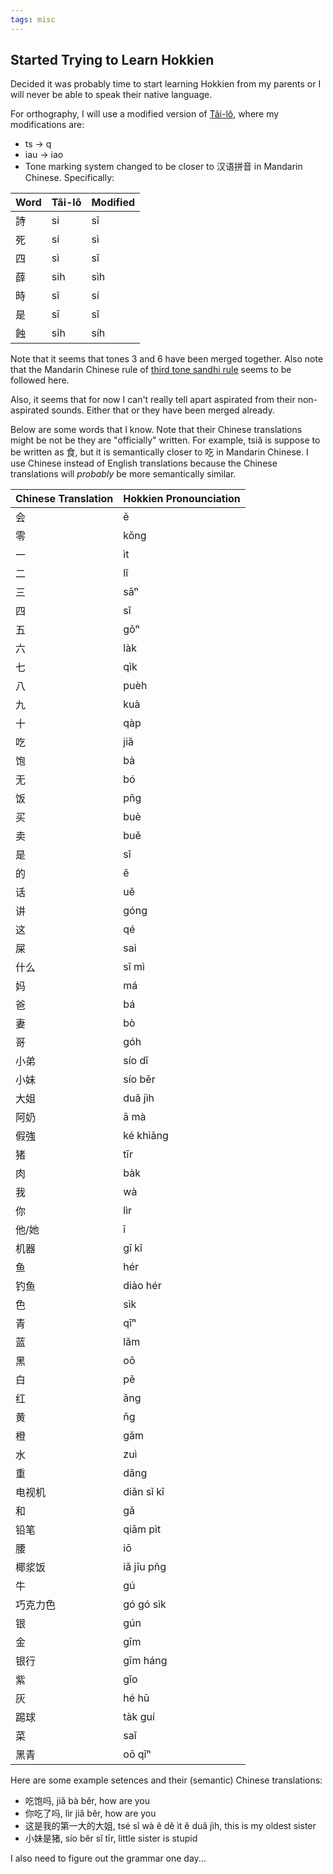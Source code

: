 ```yaml
---
tags: misc
---
```


## Started Trying to Learn Hokkien

Decided it was probably time to start learning Hokkien from my parents or I will never be able to speak their native language.

For orthography, I will use a modified version of [Tâi-lô](https://en.m.wikipedia.org/wiki/Singaporean_Hokkien#Phonology), where my modifications are:

- ts → q
- iau → iao
- Tone marking system changed to be closer to 汉语拼音 in Mandarin Chinese. Specifically:

| Word | Tâi-lô | Modified |
| ---- | ------ | -------- |
| 詩   | si     | sī       |
| 死   | sí     | sì       |
| 四   | sì     | sǐ       |
| 薛   | sih    | sìh      |
| 時   | sî     | sí       |
| 是   | sī     | sǐ       |
| 蝕   | si̍h    | síh      |

Note that it seems that tones 3 and 6 have been merged together. Also note that the Mandarin Chinese rule of [third tone sandhi rule](https://en.wikipedia.org/wiki/Standard_Chinese_phonology#Third_tone_sandhi) seems to be followed here.

Also, it seems that for now I can't really tell apart aspirated from their non-aspirated sounds. Either that or they have been merged already.

Below are some words that I know. Note that their Chinese translations might be not be they are "officially" written. For example, tsiǎ is suppose to be written as 食, but it is semantically closer to 吃 in Mandarin Chinese. I use Chinese instead of English translations because the Chinese translations will *probably* be more semantically similar.

| Chinese Translation | Hokkien Pronounciation |
| ---- | -------- |
|会|ě|
|零|kǒng|
|一|ìt|
|二|lǐ|
|三|sāⁿ|
|四|sǐ|
|五|gǒⁿ|
|六|làk|
|七|qìk|
|八|puèh|
|九|kuà|
|十|qàp|
|吃|jiǎ|
|饱|bà|
|无|bó|
|饭|pňg|
|买|buè|
|卖|buě|
|是|sǐ|
|的|ě|
|话|uě|
|讲|góng|
|这|qé|
|屎|saì|
|什么|sī mì|
|妈|má|
|爸|bá|
|妻|bò|
|哥|góh|
|小弟|sío dǐ|
|小妹|sío běr|
|大姐|duǎ jìh|
|阿奶|ā mà|
|假強|ké khiǎng|
|猪|tīr|
|肉|bàk|
|我|wà|
|你|lìr|
|他/她|ī|
|机器|gī kǐ|
|鱼|hér|
|钓鱼|diào hér|
|色|sìk|
|青|qīⁿ|
|蓝|lǎm|
|黑|oō|
|白|pě|
|红|ǎng|
|黄|ňg|
|橙|gǎm|
|水|zuì|
|重|dǎng|
|电视机|diǎn sǐ kī|
|和|gǎ|
|铅笔|qiām pìt|
|腰|iō|
|椰浆饭|iǎ jīu pňg|
|牛|gú|
|巧克力色|gó gó sìk|
|银|gún|
|金|gīm|
|银行|gīm háng|
|紫|gǐo|
|灰|hé hū|
|踢球|tàk guí|
|菜|saǐ|
|黑青|oō qīⁿ|

Here are some example setences and their (semantic) Chinese translations:

- 吃饱吗, jiǎ bà běr, how are you
- 你吃了吗, lìr jiǎ běr, how are you
- 这是我的第一大的大姐, tsé sǐ wà ě dě ìt ě duǎ jìh, this is my oldest sister
- 小妹是猪, sío běr sǐ tīr, little sister is stupid

I also need to figure out the grammar one day...